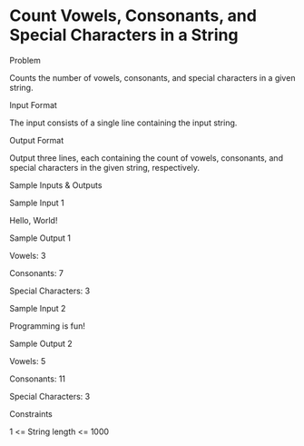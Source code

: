 # Count Vowels, Consonants, and Special Characters in a String

Problem





Counts the number of vowels, consonants, and special characters in a given string.





Input Format



The input consists of a single line containing the input string.





Output Format



Output three lines, each containing the count of vowels, consonants, and special characters in the given string, respectively.





Sample Inputs & Outputs



Sample Input 1

Hello, World!



Sample Output 1

Vowels: 3

Consonants: 7

Special Characters: 3







Sample Input 2

Programming is fun!



Sample Output 2

Vowels: 5

Consonants: 11

Special Characters: 3







Constraints



1 <= String length <= 1000





